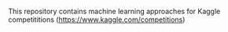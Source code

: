 This repository contains machine learning approaches for Kaggle competititions (https://www.kaggle.com/competitions)